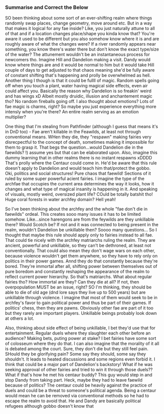 
### Summarise and Correct the Below

SO been thinking about some sort of an ever-shifting realm where things randomly swap places, change geometry, move around etc. But in a way that makes it logical for any fae inside? Like, you just naturally attune to all of that and if a location changes place/shape you kinda know that? You're aware it used to be different but you also somehow know where it is and are roughly aware of what the changes were? If a river randomly appears near something, you know there's water there but don't know the exact type/size of the water? The attunement wouldn't be an instantaneous process for newcomers tho. Imagine Hill and Dandelion making a visit. Dandy would know where things are and it would be normal to him but it would take Hill couple of days to get adjusted to that chaos meaning she'd be fully aware of constant shifting that's happening and prolly be overwhelmed as hell. Another thing I though is that it could be fullll of magic. Random spells going off when you touch a plant, water having magical side effects, even air could affect you. Basically the reason why Dandelion is so freakin' weird and has wings xD Albeit mostly druidic, illusion and anchantement magic tho? No random fireballs going off. I also thought about emotions? Lots of fae magic is charms, right? So maybe you just experience everything more intensly when you're there? An entire realm serving as an emotion multiplier?

One thing that I'm stealing from Pathfinder (although I guess that means it's in DnD too) - Fae aren't killable in the Feawilds, at least not through conventional means. WHen they die, they "respawn" making fairies very disrecpectful to the concept of death, sometimes making it impossible for them to grasp it. That begs the question...would Dandelion die in the faewilds? !) assume yes but that can be elaborated upon. Also, imagine this dummy learning that in other realms there is no instant respawns xDDDD That's prolly where the Centaur could come in. He'd be aware that this rule doesn't apply to Dandelion and would teach him that/protect the gobbo. Oki, politics and social structures! Pure chaos that faewild! Sections of it ruled by some super powerful acient fairies. I imagine the type of the archfae that occupies the current area determines the way it looks, how it changes and what type of magical insanity is happening in it. And speaking of visuals, mostly weird, oversized plant life? COuld be totally batshit tho! Huge coral forests in water archfey domain? Hell yeah!

So I've been thinking about the archfey and the whole "fae don't die in faewilds" ordeal. This creates sooo many issues it has to be limited somehow. Like...since harengons are from the feywilds are they unkillable there? Would Scotch be? If not and it was connected to being present in the realm, wouldn't Dandelion be unkillable then? Soooo many questions... So I thought that maybe this rule should apply only to fairies instead to all fae. That could tie nicely with the archfey matriarchs ruling the realm. They are ancient, powerful and unkillable, so they can't be dethroned, at least not conventionally. That could also mean they don't wage wars on each other, because violence wouldn't get them anywhere, so they have to rely only on politics in their power games. Annd they do that constantly because they're bored. They're immortal after all, shifting power between themselves out of pure boredom and constantly reshaping the appearance of the realm to reflect current power hierarchy. So that's matriarchs. What about regular fairies tho? How immortal are they? Can they die at all? If not, then overpopulation MUST be an issue, right? SO I'm thinking, they should be able to die of old age (dnd lore says they live up to 500 years) but are unkillable through violence. I imagine that most of them would seek to be in archfey's favor to gain political power and thus be part of their games. If politics' chess, then they are pawns. Obviously other fae are part of it too but they rarely are important players. Unkillable beings probably look down at others a lot.

Also, thinking about side effect of being unkillable, I bet they'd use that for entertainment. Regular duels where they slaughter each other before an audience? Making bets, puting power at stake? I bet fairies have some sort of colosseum where they do that. I can also imagine that the morality of it all is debated among the court. Sure, they don't die but they still feel pain. SHould they be glorifying pain? Some say they should, some say they shouldn't. It leads to heated discussions and some regions even forbid it. I think that could be a major part of Dandelion's backstory! What if he was seeking approval of other fairies and tried to win it through those duels?? What if that's how he met his centaur buddy? This guy would step in and stop Dandy from taking part. Heck, maybe they had to leave faewild because of politics? The centaur could be heavily against the practice of duels and could be a threat to someone's political agenda. Being a centaur would mean he can be removed via conventional methods so he had to escape the realm to avoid that. He and Dandy are basically political refugees although gobbo doesn't know that
